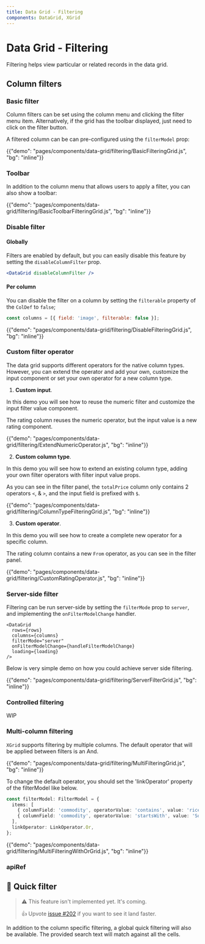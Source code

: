 ```yaml
---
title: Data Grid - Filtering
components: DataGrid, XGrid
---
```


# Data Grid - Filtering

<p class="description">Filtering helps view particular or related records in the data grid.</p>

## Column filters

### Basic filter

Column filters can be set using the column menu and clicking the filter menu item.
Alternatively, if the grid has the toolbar displayed, just need to click on the filter button.

A filtered column can be can pre-configured using the `filterModel` prop:

{{"demo": "pages/components/data-grid/filtering/BasicFilteringGrid.js", "bg": "inline"}}

### Toolbar

In addition to the column menu that allows users to apply a filter, you can also show a toolbar:

{{"demo": "pages/components/data-grid/filtering/BasicToolbarFilteringGrid.js", "bg": "inline"}}

### Disable filter

#### Globally

Filters are enabled by default, but you can easily disable this feature by setting the `disableColumnFilter` prop.

```jsx
<DataGrid disableColumnFilter />
```

#### Per column

You can disable the filter on a column by setting the `filterable` property of the `ColDef` to `false`;

```js
const columns = [{ field: 'image', filterable: false }];
```

{{"demo": "pages/components/data-grid/filtering/DisableFilteringGrid.js", "bg": "inline"}}

### Custom filter operator

The data grid supports different operators for the native column types.
However, you can extend the operator and add your own, customize the input component or set your own operator for a new column type.

1. **Custom input**.

In this demo you will see how to reuse the numeric filter and customize the input filter value component.

The rating column reuses the numeric operator, but the input value is a new rating component.

{{"demo": "pages/components/data-grid/filtering/ExtendNumericOperator.js", "bg": "inline"}}

2. **Custom column type**.

In this demo you will see how to extend an existing column type, adding your own filter operators with filter input value props.

As you can see in the filter panel, the `totalPrice` column only contains 2 operators `<`, & `>`, and the input field is prefixed with `$`.

{{"demo": "pages/components/data-grid/filtering/ColumnTypeFilteringGrid.js", "bg": "inline"}}

3. **Custom operator**.

In this demo you will see how to create a complete new operator for a specific column.

The rating column contains a new `From` operator, as you can see in the filter panel.

{{"demo": "pages/components/data-grid/filtering/CustomRatingOperator.js", "bg": "inline"}}

### Server-side filter

Filtering can be run server-side by setting the `filterMode` prop to `server`, and implementing the `onFilterModelChange` handler.

```tsx
<DataGrid
  rows={rows}
  columns={columns}
  filterMode="server"
  onFilterModelChange={handleFilterModelChange}
  loading={loading}
/>
```

Below is very simple demo on how you could achieve server side filtering.

{{"demo": "pages/components/data-grid/filtering/ServerFilterGrid.js", "bg": "inline"}}

### Controlled filtering

WIP

### Multi-column filtering <span class="pro"></span>

`XGrid` supports filtering by multiple columns.
The default operator that will be applied between filters is an And.

{{"demo": "pages/components/data-grid/filtering/MultiFilteringGrid.js", "bg": "inline"}}

To change the default operator, you should set the 'linkOperator' property of the filterModel like below.

```ts
const filterModel: FilterModel = {
  items: [
    { columnField: 'commodity', operatorValue: 'contains', value: 'rice' },
    { columnField: 'commodity', operatorValue: 'startsWith', value: 'Soy' },
  ],
  linkOperator: LinkOperator.Or,
};
```

{{"demo": "pages/components/data-grid/filtering/MultiFilteringWithOrGrid.js", "bg": "inline"}}

### apiRef <span class="pro"></span>

<!-- https://master--material-ui-x.netlify.app/components/data-grid/rows/#apiref -->

## 🚧 Quick filter

> ⚠️ This feature isn't implemented yet. It's coming.
>
> 👍 Upvote [issue #202](https://github.com/mui-org/material-ui-x/issues/202) if you want to see it land faster.

In addition to the column specific filtering, a global quick filtering will also be available.
The provided search text will match against all the cells.
